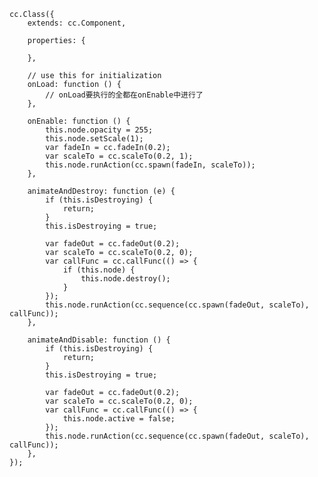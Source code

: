     cc.Class({
        extends: cc.Component,

        properties: {

        },

        // use this for initialization
        onLoad: function () {
            // onLoad要执行的全都在onEnable中进行了
        },

        onEnable: function () {
            this.node.opacity = 255;
            this.node.setScale(1);
            var fadeIn = cc.fadeIn(0.2);
            var scaleTo = cc.scaleTo(0.2, 1);
            this.node.runAction(cc.spawn(fadeIn, scaleTo));
        },

        animateAndDestroy: function (e) {
            if (this.isDestroying) {
                return;
            }
            this.isDestroying = true;

            var fadeOut = cc.fadeOut(0.2);
            var scaleTo = cc.scaleTo(0.2, 0);
            var callFunc = cc.callFunc(() => {
                if (this.node) {
                    this.node.destroy();
                }
            });
            this.node.runAction(cc.sequence(cc.spawn(fadeOut, scaleTo), callFunc));
        },

        animateAndDisable: function () {
            if (this.isDestroying) {
                return;
            }
            this.isDestroying = true;

            var fadeOut = cc.fadeOut(0.2);
            var scaleTo = cc.scaleTo(0.2, 0);
            var callFunc = cc.callFunc(() => {
                this.node.active = false;
            });
            this.node.runAction(cc.sequence(cc.spawn(fadeOut, scaleTo), callFunc));
        },
    });
